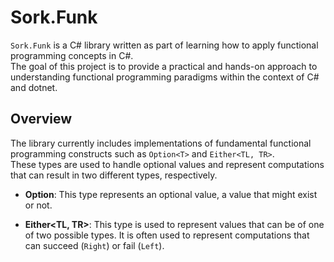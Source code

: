 # Sork.Funk

`Sork.Funk` is a C# library written as part of learning how to apply functional programming concepts in C#.<br/>
The goal of this project is to provide a practical and hands-on approach to understanding functional programming paradigms within the context of C# and dotnet.

## Overview

The library currently includes implementations of fundamental functional programming constructs such as `Option<T>` and `Either<TL, TR>`.<br/>
These types are used to handle optional values and represent computations that can result in two different types, respectively.

- **Option<T>**: This type represents an optional value, a value that might exist or not.

- **Either<TL, TR>**: This type is used to represent values that can be of one of two possible types.
It is often used to represent computations that can succeed (`Right`) or fail (`Left`).
